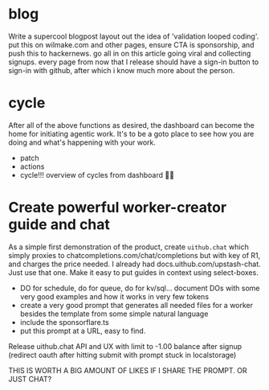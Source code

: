 # blog

Write a supercool blogpost layout out the idea of 'validation looped coding'. put this on wilmake.com and other pages, ensure CTA is sponsorship, and push this to hackernews. go all in on this article going viral and collecting signups. every page from now that I release should have a sign-in button to sign-in with github, after which i know much more about the person.

# cycle

After all of the above functions as desired, the dashboard can become the home for initiating agentic work. It's to be a goto place to see how you are doing and what's happening with your work.

- patch
- actions
- cycle!!! overview of cycles from dashboard 🐐🔥

# Create powerful worker-creator guide and chat

As a simple first demonstration of the product, create `uithub.chat` which simply proxies to chatcompletions.com/chat/completions but with key of R1, and charges the price needed. I already had docs.uithub.com/upstash-chat. Just use that one. Make it easy to put guides in context using select-boxes.

- DO for schedule, do for queue, do for kv/sql... document DOs with some very good examples and how it works in very few tokens
- create a very good prompt that generates all needed files for a worker besides the template from some simple natural language
- include the sponsorflare.ts
- put this prompt at a URL, easy to find.

Release uithub.chat API and UX with limit to -1.00 balance after signup (redirect oauth after hitting submit with prompt stuck in localstorage)

THIS IS WORTH A BIG AMOUNT OF LIKES IF I SHARE THE PROMPT. OR JUST CHAT?

